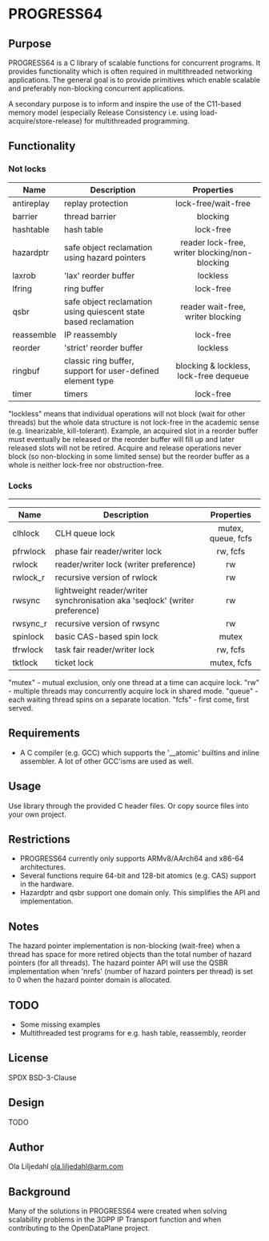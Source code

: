 PROGRESS64
====
Purpose
----
PROGRESS64 is a C library of scalable functions for concurrent programs. It provides functionality which is often required in multithreaded networking applications. The general goal is to provide primitives which enable scalable and preferably non-blocking concurrent applications.

A secondary purpose is to inform and inspire the use of the C11-based memory model (especially Release Consistency i.e. using load-acquire/store-release) for multithreaded programming.

Functionality
----
### Not locks
| Name | Description | Properties |
| ---- | ---- | :----: |
| antireplay | replay protection | lock-free/wait-free
| barrier | thread barrier | blocking
| hashtable | hash table | lock-free
| hazardptr | safe object reclamation using hazard pointers | reader lock-free, writer blocking/non-blocking
| laxrob | 'lax' reorder buffer | lockless
| lfring | ring buffer | lock-free
| qsbr | safe object reclamation using quiescent state based reclamation | reader wait-free, writer blocking
| reassemble | IP reassembly | lock-free
| reorder | 'strict' reorder buffer | lockless
| ringbuf | classic ring buffer, support for user-defined element type | blocking & lockless, lock-free dequeue
| timer | timers | lock-free

"lockless" means that individual operations will not block (wait for other threads) but the whole data structure is not lock-free in the academic sense (e.g. linearizable, kill-tolerant). Example, an acquired slot in a reorder buffer must eventually be released or the reorder buffer will fill up and later released slots will not be retired. Acquire and release operations never block (so non-blocking in some limited sense) but the reorder buffer as a whole is neither lock-free nor obstruction-free.
### Locks
----
| Name | Description | Properties |
| ---- | ---- | :----: |
| clhlock | CLH queue lock | mutex, queue, fcfs |
| pfrwlock | phase fair reader/writer lock | rw, fcfs |
| rwlock | reader/writer lock (writer preference) | rw |
| rwlock\_r | recursive version of rwlock | rw |
| rwsync | lightweight reader/writer synchronisation aka 'seqlock' (writer preference) | rw |
| rwsync\_r | recursive version of rwsync | rw |
| spinlock | basic CAS-based spin lock | mutex |
| tfrwlock | task fair reader/writer lock | rw, fcfs |
| tktlock | ticket lock | mutex, fcfs |

"mutex" - mutual exclusion, only one thread at a time can acquire lock.
"rw" - multiple threads may concurrently acquire lock in shared mode.
"queue" - each waiting thread spins on a separate location.
"fcfs" - first come, first served.

Requirements
----
* A C compiler (e.g. GCC) which supports the '\_\_atomic' builtins and inline assembler. A lot of other GCC'isms are used as well.

Usage
----
Use library through the provided C header files. Or copy source files into your own project.

Restrictions
----
* PROGRESS64 currently only supports ARMv8/AArch64 and x86-64 architectures.
* Several functions require 64-bit and 128-bit atomics (e.g. CAS) support in the hardware.
* Hazardptr and qsbr support one domain only. This simplifies the API and implementation.

Notes
----
The hazard pointer implementation is non-blocking (wait-free) when a thread has space for more retired objects than the total number of hazard pointers (for all threads).
The hazard pointer API will use the QSBR implementation when 'nrefs' (number of hazard pointers per thread) is set to 0 when the hazard pointer domain is allocated.

TODO
----
* Some missing examples
* Multithreaded test programs for e.g. hash table, reassembly, reorder

License
----
SPDX BSD-3-Clause

Design
----
TODO

Author
----
Ola Liljedahl ola.liljedahl@arm.com

Background
----
Many of the solutions in PROGRESS64 were created when solving scalability problems in the 3GPP IP Transport function and when contributing to the OpenDataPlane project.
